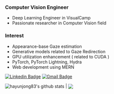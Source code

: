 ### Computer Vision Engineer
- Deep Learning Engineer in VisualCamp
- Passionate researcher in Computer Vision field

### Interest
- Appearance-base Gaze estimation
- Generative models related to Gaze Redirection
- GPU utilization enhancement ( related to CUDA )
- PyTorch, PyTorch Lightning, Hydra
- Web development using MERN


[![Linkedin Badge](https://img.shields.io/badge/-LinkedIn-blue?style=flat-square&logo=Linkedin&logoColor=white&link=https://www.linkedin.com/in/yun-jong-ha-4368781a1/)](https://www.linkedin.com/in/yun-jong-ha-4368781a1/)
[![Gmail Badge](https://img.shields.io/badge/Gmail-d14836?style=flat-square&logo=Gmail&logoColor=white&link=mailto:hayunjong83@gmail.com)](mailto:hayunjong83@gmail.com)

<!--![hayunjong83's GitHub stats](https://github-readme-stats.vercel.app/api?username=hayunjong83&show_icons=true&theme=vue-dark) -->

<img align="center" src="https://github-readme-stats.vercel.app/api?username=hayunjong83&show_icons=true&include_all_commits=true&theme=buefy&hide_border=true" alt="hayunjong83's github stats" /> | 
<img align="center" src="https://github-readme-stats.vercel.app/api/top-langs/?username=hayunjong83&layout=compact&theme=buefy&hide_border=true" />

<!--
**hayunjong83/hayunjong83** is a ✨ _special_ ✨ repository because its `README.md` (this file) appears on your GitHub profile.

Here are some ideas to get you started:

- 🔭 I’m currently working on ...
- 🌱 I’m currently learning ...
- 👯 I’m looking to collaborate on ...
- 🤔 I’m looking for help with ...
- 💬 Ask me about ...
- 📫 How to reach me: ...
- 😄 Pronouns: ...
- ⚡ Fun fact: ...
-->
